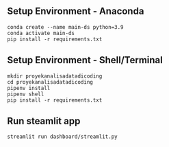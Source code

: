 ## Setup Environment - Anaconda
```
conda create --name main-ds python=3.9
conda activate main-ds
pip install -r requirements.txt
```

## Setup Environment - Shell/Terminal
```
mkdir proyekanalisadatadicoding
cd proyekanalisadatadicoding
pipenv install
pipenv shell
pip install -r requirements.txt
```

## Run steamlit app
```
streamlit run dashboard/streamlit.py
```